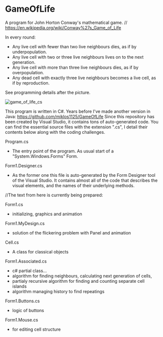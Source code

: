 # GameOfLife
A program for John Horton Conway's mathematical game. // https://en.wikipedia.org/wiki/Conway%27s_Game_of_Life

In every round:
- Any live cell with fewer than two live neighbours dies, as if by underpopulation.
- Any live cell with two or three live neighbours lives on to the next generation.
- Any live cell with more than three live neighbours dies, as if by overpopulation.
- Any dead cell with exactly three live neighbours becomes a live cell, as if by reproduction.
  
See programming details after the picture.

![game_of_life_cs](https://github.com/user-attachments/assets/e9122814-d99d-4c86-a1b6-c4235734382a)

This program is written in C#. Years before I've made another version in Java:   https://github.com/miklos1125/GameOfLife
Since this repository has been created by Visual Studio, it contains tons of auto-generated code. 
You can find the essential source files with the extension ".cs", I detail their contents below along with the coding challenges.

Program.cs
- The entry point of the program. As usual start of a "System.Windows.Forms" Form.

Form1.Designer.cs
- As the former one this file is auto-generated by the Form Designer tool of the Visual Studio.
  It contains almost all of the code that describes the visual elements, and the names of their underlying methods.


//The text from here is currently being prepared:


Form1.cs
- initializing, graphics and animation

Form1.MyDesign.cs
- solution of the flickering problem with Panel and animation

Cell.cs
- A class for classical objects

Form1.Associated.cs
- c# partial class...
- algorithm for finding neighbours, calculating next generation of cells,
- partialy recursive algorithm for finding and counting separate cell islands
- algorithm managing history to find repeatings

Form1.Buttons.cs
- logic of buttons

Form1.Mouse.cs
- for editing cell structure

